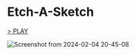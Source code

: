 # Etch-A-Sketch

[> PLAY](https://djolemtr.github.io/Etch-A-Sketch/)

![Screenshot from 2024-02-04 20-45-08](https://github.com/djolemtr/Etch-A-Sketch/assets/113414071/2a5cc2c5-99e9-4020-a37f-70db8a876282)


